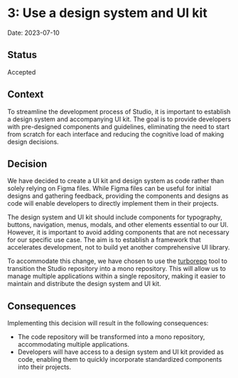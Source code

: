 # 3: Use a design system and UI kit

Date: 2023-07-10

## Status

Accepted

## Context

To streamline the development process of Studio, it is important to establish a design system and accompanying UI kit. The goal is to provide developers with pre-designed components and guidelines, eliminating the need to start from scratch for each interface and reducing the cognitive load of making design decisions.


## Decision

We have decided to create a UI kit and design system as code rather than solely relying on Figma files. While Figma files can be useful for initial designs and gathering feedback, providing the components and designs as code will enable developers to directly implement them in their projects.

The design system and UI kit should include components for typography, buttons, navigation, menus, modals, and other elements essential to our UI. However, it is important to avoid adding components that are not necessary for our specific use case. The aim is to establish a framework that accelerates development, not to build yet another comprehensive UI library.

To accommodate this change, we have chosen to use the [turborepo](https://turbo.build/repo) tool to transition the Studio repository into a mono repository. This will allow us to manage multiple applications within a single repository, making it easier to maintain and distribute the design system and UI kit.

## Consequences

Implementing this decision will result in the following consequences:

- The code repository will be transformed into a mono repository, accommodating multiple applications.
- Developers will have access to a design system and UI kit provided as code, enabling them to quickly incorporate standardized components into their projects.